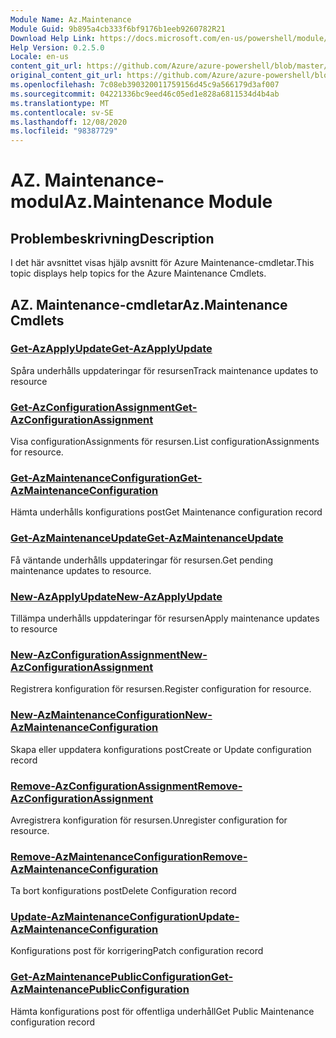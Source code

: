 ```yaml
---
Module Name: Az.Maintenance
Module Guid: 9b895a4cb333f6bf9176b1eeb9260782R21
Download Help Link: https://docs.microsoft.com/en-us/powershell/module/az.maintenance
Help Version: 0.2.5.0
Locale: en-us
content_git_url: https://github.com/Azure/azure-powershell/blob/master/src/Maintenance/Maintenance/help/Az.Maintenance.md
original_content_git_url: https://github.com/Azure/azure-powershell/blob/master/src/Maintenance/Maintenance/help/Az.Maintenance.md
ms.openlocfilehash: 7c08eb390320011759156d45c9a566179d3af007
ms.sourcegitcommit: 04221336bc9eed46c05ed1e828a6811534d4b4ab
ms.translationtype: MT
ms.contentlocale: sv-SE
ms.lasthandoff: 12/08/2020
ms.locfileid: "98387729"
---
```

# <span data-ttu-id="c839e-101">AZ. Maintenance-modul</span><span class="sxs-lookup"><span data-stu-id="c839e-101">Az.Maintenance Module</span></span>
## <span data-ttu-id="c839e-102">Problembeskrivning</span><span class="sxs-lookup"><span data-stu-id="c839e-102">Description</span></span>
<span data-ttu-id="c839e-103">I det här avsnittet visas hjälp avsnitt för Azure Maintenance-cmdletar.</span><span class="sxs-lookup"><span data-stu-id="c839e-103">This topic displays help topics for the Azure Maintenance Cmdlets.</span></span>

## <span data-ttu-id="c839e-104">AZ. Maintenance-cmdletar</span><span class="sxs-lookup"><span data-stu-id="c839e-104">Az.Maintenance Cmdlets</span></span>
### [<span data-ttu-id="c839e-105">Get-AzApplyUpdate</span><span class="sxs-lookup"><span data-stu-id="c839e-105">Get-AzApplyUpdate</span></span>](Get-AzApplyUpdate.md)
<span data-ttu-id="c839e-106">Spåra underhålls uppdateringar för resursen</span><span class="sxs-lookup"><span data-stu-id="c839e-106">Track maintenance updates to resource</span></span>

### [<span data-ttu-id="c839e-107">Get-AzConfigurationAssignment</span><span class="sxs-lookup"><span data-stu-id="c839e-107">Get-AzConfigurationAssignment</span></span>](Get-AzConfigurationAssignment.md)
<span data-ttu-id="c839e-108">Visa configurationAssignments för resursen.</span><span class="sxs-lookup"><span data-stu-id="c839e-108">List configurationAssignments for resource.</span></span>

### [<span data-ttu-id="c839e-109">Get-AzMaintenanceConfiguration</span><span class="sxs-lookup"><span data-stu-id="c839e-109">Get-AzMaintenanceConfiguration</span></span>](Get-AzMaintenanceConfiguration.md)
<span data-ttu-id="c839e-110">Hämta underhålls konfigurations post</span><span class="sxs-lookup"><span data-stu-id="c839e-110">Get Maintenance configuration record</span></span>

### [<span data-ttu-id="c839e-111">Get-AzMaintenanceUpdate</span><span class="sxs-lookup"><span data-stu-id="c839e-111">Get-AzMaintenanceUpdate</span></span>](Get-AzMaintenanceUpdate.md)
<span data-ttu-id="c839e-112">Få väntande underhålls uppdateringar för resursen.</span><span class="sxs-lookup"><span data-stu-id="c839e-112">Get pending maintenance updates to resource.</span></span>

### [<span data-ttu-id="c839e-113">New-AzApplyUpdate</span><span class="sxs-lookup"><span data-stu-id="c839e-113">New-AzApplyUpdate</span></span>](New-AzApplyUpdate.md)
<span data-ttu-id="c839e-114">Tillämpa underhålls uppdateringar för resursen</span><span class="sxs-lookup"><span data-stu-id="c839e-114">Apply maintenance updates to resource</span></span>

### [<span data-ttu-id="c839e-115">New-AzConfigurationAssignment</span><span class="sxs-lookup"><span data-stu-id="c839e-115">New-AzConfigurationAssignment</span></span>](New-AzConfigurationAssignment.md)
<span data-ttu-id="c839e-116">Registrera konfiguration för resursen.</span><span class="sxs-lookup"><span data-stu-id="c839e-116">Register configuration for resource.</span></span>

### [<span data-ttu-id="c839e-117">New-AzMaintenanceConfiguration</span><span class="sxs-lookup"><span data-stu-id="c839e-117">New-AzMaintenanceConfiguration</span></span>](New-AzMaintenanceConfiguration.md)
<span data-ttu-id="c839e-118">Skapa eller uppdatera konfigurations post</span><span class="sxs-lookup"><span data-stu-id="c839e-118">Create or Update configuration record</span></span>

### [<span data-ttu-id="c839e-119">Remove-AzConfigurationAssignment</span><span class="sxs-lookup"><span data-stu-id="c839e-119">Remove-AzConfigurationAssignment</span></span>](Remove-AzConfigurationAssignment.md)
<span data-ttu-id="c839e-120">Avregistrera konfiguration för resursen.</span><span class="sxs-lookup"><span data-stu-id="c839e-120">Unregister configuration for resource.</span></span>

### [<span data-ttu-id="c839e-121">Remove-AzMaintenanceConfiguration</span><span class="sxs-lookup"><span data-stu-id="c839e-121">Remove-AzMaintenanceConfiguration</span></span>](Remove-AzMaintenanceConfiguration.md)
<span data-ttu-id="c839e-122">Ta bort konfigurations post</span><span class="sxs-lookup"><span data-stu-id="c839e-122">Delete Configuration record</span></span>

### [<span data-ttu-id="c839e-123">Update-AzMaintenanceConfiguration</span><span class="sxs-lookup"><span data-stu-id="c839e-123">Update-AzMaintenanceConfiguration</span></span>](Update-AzMaintenanceConfiguration.md)
<span data-ttu-id="c839e-124">Konfigurations post för korrigering</span><span class="sxs-lookup"><span data-stu-id="c839e-124">Patch configuration record</span></span>

### [<span data-ttu-id="c839e-125">Get-AzMaintenancePublicConfiguration</span><span class="sxs-lookup"><span data-stu-id="c839e-125">Get-AzMaintenancePublicConfiguration</span></span>](Get-AzMaintenancePublicConfiguration.md)
<span data-ttu-id="c839e-126">Hämta konfigurations post för offentliga underhåll</span><span class="sxs-lookup"><span data-stu-id="c839e-126">Get Public Maintenance configuration record</span></span>

